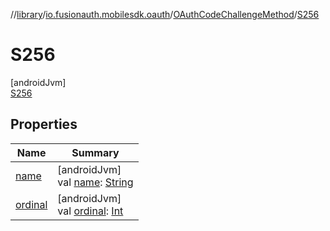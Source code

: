 //[library](../../../../index.md)/[io.fusionauth.mobilesdk.oauth](../../index.md)/[OAuthCodeChallengeMethod](../index.md)/[S256](index.md)

# S256

[androidJvm]\
[S256](index.md)

## Properties

| Name | Summary |
|---|---|
| [name](index.md#-372974862%2FProperties%2F-435046686) | [androidJvm]<br>val [name](index.md#-372974862%2FProperties%2F-435046686): [String](https://kotlinlang.org/api/latest/jvm/stdlib/kotlin/-string/index.html) |
| [ordinal](index.md#-739389684%2FProperties%2F-435046686) | [androidJvm]<br>val [ordinal](index.md#-739389684%2FProperties%2F-435046686): [Int](https://kotlinlang.org/api/latest/jvm/stdlib/kotlin/-int/index.html) |
